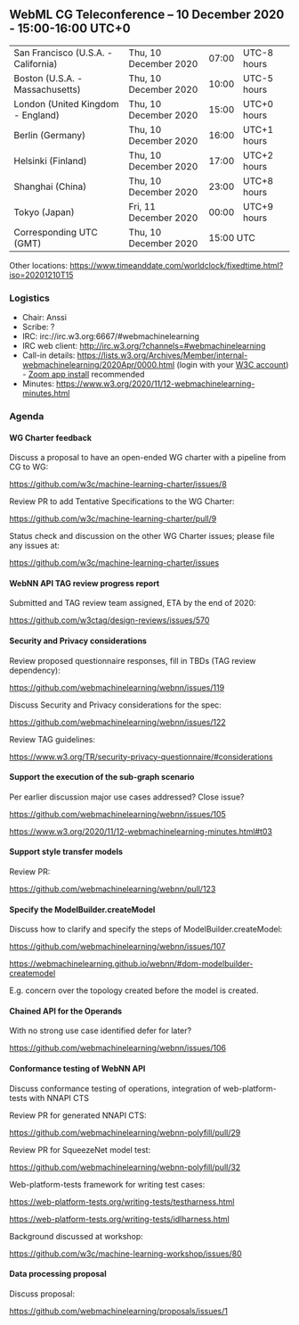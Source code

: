 ## WebML CG Teleconference – 10 December 2020 - 15:00-16:00 UTC+0

<table>
<tr><td> San Francisco (U.S.A. - California) <td> Thu, 10 December 2020 <td> 07:00 <td> UTC-8 hours
<tr><td> Boston (U.S.A. - Massachusetts) <td> Thu, 10 December 2020 <td> 10:00 <td> UTC-5 hours
<tr><td> London (United Kingdom - England) <td> Thu, 10 December 2020 <td> 15:00 <td> UTC+0 hours
<tr><td> Berlin (Germany) <td> Thu, 10 December 2020 <td> 16:00 <td> UTC+1 hours
<tr><td> Helsinki (Finland) <td> Thu, 10 December 2020 <td> 17:00 <td> UTC+2 hours
<tr><td> Shanghai (China) <td> Thu, 10 December 2020 <td> 23:00 <td> UTC+8 hours
<tr><td> Tokyo (Japan) <td> Fri, 11 December 2020 <td> 00:00 <td> UTC+9 hours
<tr><td> Corresponding UTC (GMT) <td> Thu, 10 December 2020 <td colspan=2> 15:00 UTC
</table>

Other locations: https://www.timeanddate.com/worldclock/fixedtime.html?iso=20201210T15

### Logistics

* Chair: Anssi
* Scribe: ?
* IRC: irc://irc.w3.org:6667/#webmachinelearning
* IRC web client: http://irc.w3.org/?channels=#webmachinelearning
* Call-in details: https://lists.w3.org/Archives/Member/internal-webmachinelearning/2020Apr/0000.html (login with your [W3C account](https://www.w3.org/Help/Account/)) - [Zoom app install](https://zoom.us/download) recommended
* Minutes: https://www.w3.org/2020/11/12-webmachinelearning-minutes.html

### Agenda

#### WG Charter feedback

Discuss a proposal to have an open-ended WG charter with a pipeline from CG to WG:

https://github.com/w3c/machine-learning-charter/issues/8

Review PR to add Tentative Specifications to the WG Charter:

https://github.com/w3c/machine-learning-charter/pull/9

Status check and discussion on the other WG Charter issues; please file any issues at:

https://github.com/w3c/machine-learning-charter/issues


#### WebNN API TAG review progress report

Submitted and TAG review team assigned, ETA by the end of 2020:

https://github.com/w3ctag/design-reviews/issues/570

#### Security and Privacy considerations

Review proposed questionnaire responses, fill in TBDs (TAG review dependency):

https://github.com/webmachinelearning/webnn/issues/119

Discuss Security and Privacy considerations for the spec:

https://github.com/webmachinelearning/webnn/issues/122

Review TAG guidelines:

https://www.w3.org/TR/security-privacy-questionnaire/#considerations

#### Support the execution of the sub-graph scenario

Per earlier discussion major use cases addressed? Close issue?

https://github.com/webmachinelearning/webnn/issues/105

https://www.w3.org/2020/11/12-webmachinelearning-minutes.html#t03

#### Support style transfer models

Review PR:

https://github.com/webmachinelearning/webnn/pull/123

#### Specify the ModelBuilder.createModel

Discuss how to clarify and specify the steps of ModelBuilder.createModel:

https://github.com/webmachinelearning/webnn/issues/107

https://webmachinelearning.github.io/webnn/#dom-modelbuilder-createmodel

E.g. concern over the topology created before the model is created.

#### Chained API for the Operands

With no strong use case identified defer for later?

https://github.com/webmachinelearning/webnn/issues/106

#### Conformance testing of WebNN API

Discuss conformance testing of operations, integration of web-platform-tests with NNAPI CTS

Review PR for generated NNAPI CTS:

https://github.com/webmachinelearning/webnn-polyfill/pull/29

Review PR for SqueezeNet model test:

https://github.com/webmachinelearning/webnn-polyfill/pull/32

Web-platform-tests framework for writing test cases:

https://web-platform-tests.org/writing-tests/testharness.html

https://web-platform-tests.org/writing-tests/idlharness.html

Background discussed at workshop:

https://github.com/w3c/machine-learning-workshop/issues/80

#### Data processing proposal

Discuss proposal:

https://github.com/webmachinelearning/proposals/issues/1



